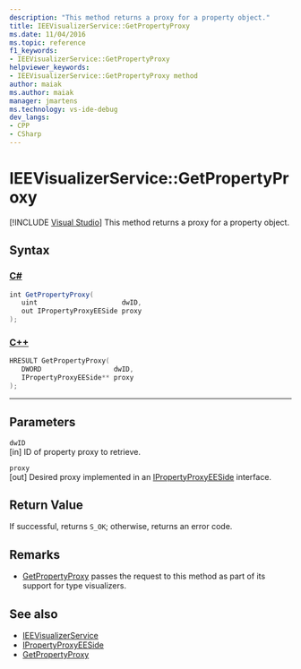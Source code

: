 ```yaml
---
description: "This method returns a proxy for a property object."
title: IEEVisualizerService::GetPropertyProxy
ms.date: 11/04/2016
ms.topic: reference
f1_keywords:
- IEEVisualizerService::GetPropertyProxy
helpviewer_keywords:
- IEEVisualizerService::GetPropertyProxy method
author: maiak
ms.author: maiak
manager: jmartens
ms.technology: vs-ide-debug
dev_langs:
- CPP
- CSharp
---
```

# IEEVisualizerService::GetPropertyProxy

 [!INCLUDE [Visual Studio](~/includes/applies-to-version/vs-windows-only.md)]
This method returns a proxy for a property object.

## Syntax

### [C#](#tab/csharp)
```csharp
int GetPropertyProxy(
   uint                     dwID,
   out IPropertyProxyEESide proxy
);
```
### [C++](#tab/cpp)
```cpp
HRESULT GetPropertyProxy(
   DWORD                  dwID,
   IPropertyProxyEESide** proxy
);
```
---

## Parameters
`dwID`\
[in] ID of property proxy to retrieve.

`proxy`\
[out] Desired proxy implemented in an [IPropertyProxyEESide](../../../extensibility/debugger/reference/ipropertyproxyeeside.md) interface.

## Return Value
 If successful, returns `S_OK`; otherwise, returns an error code.

## Remarks
- [GetPropertyProxy](../../../extensibility/debugger/reference/ipropertyproxyprovider-getpropertyproxy.md) passes the request to this method as part of its support for type visualizers.

## See also
- [IEEVisualizerService](../../../extensibility/debugger/reference/ieevisualizerservice.md)
- [IPropertyProxyEESide](../../../extensibility/debugger/reference/ipropertyproxyeeside.md)
- [GetPropertyProxy](../../../extensibility/debugger/reference/ipropertyproxyprovider-getpropertyproxy.md)
